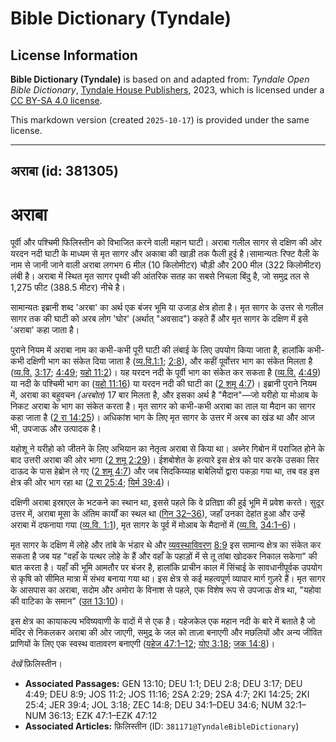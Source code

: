 # Bible Dictionary (Tyndale)

## License Information

**Bible Dictionary (Tyndale)** is based on and adapted from: _Tyndale Open Bible Dictionary_, [Tyndale House Publishers](https://tyndaleopenresources.com/), 2023, which is licensed under a [CC BY-SA 4.0 license](https://creativecommons.org/licenses/by-sa/4.0/legalcode.en).

This markdown version (created `2025-10-17`) is provided under the same license.



--------------------------------

## अराबा (id: 381305)

अराबा
=====

पूर्वी और पश्चिमी फिलिस्तीन को विभाजित करने वाली महान घाटी। अराबा गलील सागर से दक्षिण की ओर यरदन नदी घाटी के माध्यम से मृत सागर और अकाबा की खाड़ी तक फैली हुई है।सामान्यतः रिफ्ट वैली के नाम से जानी जाने वाली अराबा लगभग 6 मील (10 किलोमीटर) चौड़ी और 200 मील (322 किलोमीटर) लंबी है। अराबा में स्थित मृत सागर पृथ्वी की आंतरिक सतह का सबसे निचला बिंदु है, जो समुद्र तल से 1,275 फीट (388\.5 मीटर) नीचे है।

सामान्यतः इब्रानी शब्द 'अरबा' का अर्थ एक बंजर भूमि या उजाड़ क्षेत्र होता है। मृत सागर के उत्तर से गलील सागर तक की घाटी को अरब लोग 'घोर' (अर्थात् "अवसाद") कहते हैं और मृत सागर के दक्षिण में इसे 'अराबा' कहा जाता है।

पुराने नियम में अराबा नाम का कभी\-कभी पूरी घाटी की लंबाई के लिए उपयोग किया जाता है, हालांकि कभी\-कभी दक्षिणी भाग का संकेत दिया जाता है ([व्य.वि.1:1](https://ref.ly/Deut1:1); [2:8](https://ref.ly/Deut2:8)), और कहीं पूर्वोत्तर भाग का संकेत मिलता है ([व्य.वि.](https://ref.ly/Deut1:1) [3:17](https://ref.ly/Deut3:17); [4:49](https://ref.ly/Deut4:49); [यहो 11:2](https://ref.ly/Josh11:2))। यह यरदन नदी के पूर्वी भाग का संकेत कर सकता है ([व्य.वि.](https://ref.ly/Deut1:1) [4:49](https://ref.ly/Deut4:49)) या नदी के पश्चिमी भाग का ([यहो 11:16](https://ref.ly/Josh11:16)) या यरदन नदी की घाटी का ([2 शमू 4:7](https://ref.ly/2Sam4:7))। इब्रानी पुराने नियम में, अराबा का बहुवचन *(*अरबोत*)* 17 बार मिलता है, और इसका अर्थ है "मैदान"—जो यरीहो या मोआब के निकट अराबा के भाग का संकेत करता है। मृत सागर को कभी\-कभी अराबा का ताल या मैदान का सागर कहा जाता है ([2 रा 14:25](https://ref.ly/2Kgs14:25))। अधिकांश भाग के लिए मृत सागर के उत्तर में अरब का खंड था और आज भी, उपजाऊ और उत्पादक है।

यहोशू ने यरीहो को जीतने के लिए अभियान का नेतृत्व अराबा से किया था। अब्नेर गिबोन में पराजित होने के बाद उत्तरी अराबा की ओर भागा ([2 शमू 2:29](https://ref.ly/2Sam2:29))। ईशबोशेत के हत्यारे इस क्षेत्र को पार करके उसका सिर दाऊद के पास हेब्रोन ले गए ([2 शमू 4:7](https://ref.ly/2Sam4:7)) और जब सिदकिय्याह बाबेलियों द्वारा पकड़ा गया था, तब वह इस क्षेत्र की ओर भाग रहा था ([2 रा 25:4](https://ref.ly/2Kgs25:4); [यिर्म 39:4](https://ref.ly/Jer39:4))।

दक्षिणी अराबा इस्राएल के भटकने का स्थान था, इससे पहले कि वे प्रतिज्ञा की हुई भूमि में प्रवेश करते। सुदूर उत्तर में, अराबा मूसा के अंतिम कार्यों का स्थल था ([गिन 32–36](https://ref.ly/Num32:1-Num36:13)), जहाँ उनका देहांत हुआ और उन्हें अराबा में दफनाया गया ([व्य.वि. 1:1](https://ref.ly/Deut1:1)), मृत सागर के पूर्व में मोआब के मैदानों में ([व्य.वि.](https://ref.ly/Deut1:1) [34:1–6](https://ref.ly/Deut34:1-Deut34:6))।

मृत सागर के दक्षिण में लोहे और तांबे के भंडार थे और [व्यवस्थाविवरण](https://ref.ly/Deut1:1) [8:9](https://ref.ly/Deut8:9) इस सामान्य क्षेत्र का संकेत कर सकता है जब यह "वहाँ के पत्थर लोहे के हैं और वहाँ के पहाड़ों में से तू तांबा खोदकर निकाल सकेगा" की बात करता है। यहाँ की भूमि आमतौर पर बंजर है, हालांकि प्राचीन काल में सिंचाई के सावधानीपूर्वक उपयोग से कृषि को सीमित मात्रा में संभव बनाया गया था। इस क्षेत्र से कई महत्वपूर्ण व्यापार मार्ग गुज़रे हैं। मृत सागर के आसपास का अराबा, सदोम और अमोरा के विनाश से पहले, एक विशेष रूप से उपजाऊ क्षेत्र था, "यहोवा की वाटिका के समान" ([उत 13:10](https://ref.ly/Gen13:10))।

इस क्षेत्र का कायाकल्प भविष्यवाणी के वादों में से एक है। यहेजकेल एक महान नदी के बारे में बताते है जो मंदिर से निकलकर अराबा की ओर जाएगी, समुद्र के जल को ताज़ा बनाएगी और मछलियों और अन्य जीवित प्राणियों के लिए एक स्वस्थ वातावरण बनाएगी ([यहेज 47:1–12](https://ref.ly/Ezek47:1-Ezek47:12); [योए 3:18](https://ref.ly/Joel3:18); [जक 14:8](https://ref.ly/Zech14:8))। 

*देखें* फ़िलिस्तीन।

* **Associated Passages:** GEN 13:10; DEU 1:1; DEU 2:8; DEU 3:17; DEU 4:49; DEU 8:9; JOS 11:2; JOS 11:16; 2SA 2:29; 2SA 4:7; 2KI 14:25; 2KI 25:4; JER 39:4; JOL 3:18; ZEC 14:8; DEU 34:1–DEU 34:6; NUM 32:1–NUM 36:13; EZK 47:1–EZK 47:12
* **Associated Articles:** फ़िलिस्तीन (ID: `381171@TyndaleBibleDictionary`)

